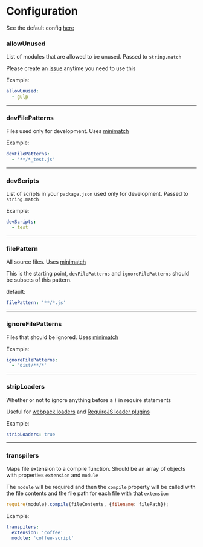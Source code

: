 # Configuration

See the default config [here](../config/default.yml)

### allowUnused
List of modules that are allowed to be unused.
Passed to `string.match`

Please create an [issue](https://github.com/charlierudolph/dependency-lint/issues)
anytime you need to use this

Example:
```yml
allowUnused:
  - gulp
```

---
### devFilePatterns
Files used only for development.
Uses [minimatch](https://github.com/isaacs/minimatch)

Example:
```yml
devFilePatterns:
  - '**/*_test.js'
```

---
### devScripts
List of scripts in your `package.json` used only for development.
Passed to `string.match`

Example:
```yml
devScripts:
  - test
```

---
### filePattern
All source files.
Uses [minimatch](https://github.com/isaacs/minimatch)

This is the starting point, `devFilePatterns` and `ignoreFilePatterns` should be
subsets of this pattern.

default:
```yml
filePattern: '**/*.js'
```

---
### ignoreFilePatterns
Files that should be ignored.
Uses [minimatch](https://github.com/isaacs/minimatch)

Example:
```yml
ignoreFilePatterns:
  - 'dist/**/*'
```

---
### stripLoaders
Whether or not to ignore anything before a `!` in require statements

Useful for [webpack loaders](https://webpack.github.io/docs/loaders.html) and
[RequireJS loader plugins](http://requirejs.org/docs/plugins.html)

Example:
```yml
stripLoaders: true
```

---
### transpilers
Maps file extension to a compile function.
Should be an array of objects with properties `extension` and `module`

The `module` will be required and then the `compile` property will be called
with the file contents and the file path for each file with that `extension`

```js
require(module).compile(fileContents, {filename: filePath});
```

Example:
```yml
transpilers:
  extension: 'coffee'
  module: 'coffee-script'
```
